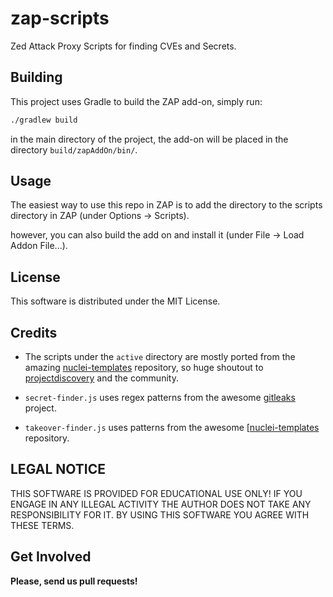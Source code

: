 # zap-scripts
Zed Attack Proxy Scripts for finding CVEs and Secrets.

## Building

This project uses Gradle to build the ZAP add-on, simply run:

```bash
./gradlew build
```

in the main directory of the project, the add-on will be placed in the directory `build/zapAddOn/bin/`.

## Usage

The easiest way to use this repo in ZAP is to add the directory to
the scripts directory in ZAP (under Options -> Scripts).

however, you can also build the add on and install it (under File -> Load Addon File...).

## License

This software is distributed under the MIT License.

## Credits

* The scripts under the `active` directory are mostly ported from the amazing [nuclei-templates](https://github.com/projectdiscovery/nuclei-templates) repository, so huge shoutout to [projectdiscovery](https://github.com/projectdiscovery) and the community.

* `secret-finder.js` uses regex patterns from the awesome [gitleaks](https://github.com/zricethezav/gitleaks) project.

* `takeover-finder.js` uses patterns from the awesome [[nuclei-templates](https://github.com/projectdiscovery/nuclei-templates) repository.
## LEGAL NOTICE

THIS SOFTWARE IS PROVIDED FOR EDUCATIONAL USE ONLY! IF YOU ENGAGE IN ANY ILLEGAL ACTIVITY THE AUTHOR DOES NOT TAKE ANY RESPONSIBILITY FOR IT. BY USING THIS SOFTWARE YOU AGREE WITH THESE TERMS.

## Get Involved

**Please, send us pull requests!**
